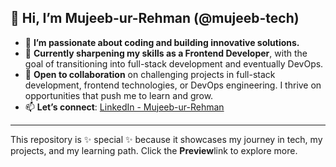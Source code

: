 ## 👋 Hi, I’m Mujeeb-ur-Rehman (@mujeeb-tech)

- 👀 **I’m passionate about coding and building innovative solutions.**  
- 🌱 **Currently sharpening my skills as a Frontend Developer**, with the goal of transitioning into full-stack development and eventually DevOps.  
- 💞️ **Open to collaboration** on challenging projects in full-stack development, frontend technologies, or DevOps engineering. I thrive on opportunities that push me to learn and grow.  
- 📫 **Let’s connect**:  [LinkedIn - Mujeeb-ur-Rehman](https://www.linkedin.com/in/mujeeburrehman-tech/)  

---

This repository is ✨ special ✨ because it showcases my journey in tech, my projects, and my learning path. Click the **Preview**link to explore more.  
 
